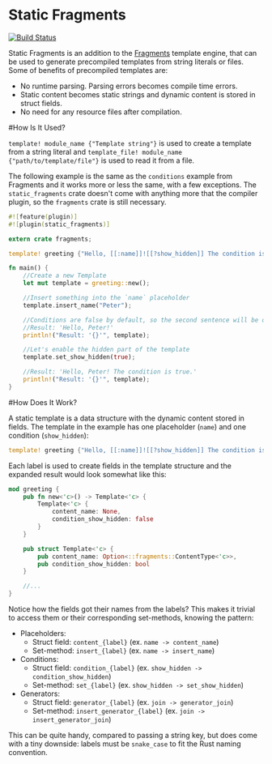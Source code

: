Static Fragments
================

[![Build Status](https://travis-ci.org/Ogeon/static_fragments.png?branch=master)](https://travis-ci.org/Ogeon/static_fragments)

Static Fragments is an addition to the
[Fragments](https://github.com/Ogeon/fragments) template engine, that can be
used to generate precompiled templates from string literals or files. Some of
benefits of precompiled templates are:

* No runtime parsing. Parsing errors becomes compile time errors.
* Static content becomes static strings and dynamic content is stored in struct fields.
* No need for any resource files after compilation.

#How Is It Used?

`template! module_name {"Template string"}` is used to create a template from
a string literal and `template_file! module_name {"path/to/template/file"}` is
used to read it from a file.

The following example is the same as the `conditions` example from Fragments
and it works more or less the same, with a few exceptions. The
`static_fragments` crate doesn't come with anything more that the compiler
plugin, so the `fragments` crate is still necessary.

```Rust
#![feature(plugin)]
#![plugin(static_fragments)]

extern crate fragments;

template! greeting {"Hello, [[:name]]![[?show_hidden]] The condition is true.[[/]]"}

fn main() {
    //Create a new Template
    let mut template = greeting::new();

    //Insert something into the `name` placeholder
    template.insert_name("Peter");

    //Conditions are false by default, so the second sentence will be disabled
    //Result: 'Hello, Peter!'
    println!("Result: '{}'", template);

    //Let's enable the hidden part of the template
    template.set_show_hidden(true);

    //Result: 'Hello, Peter! The condition is true.'
    println!("Result: '{}'", template);
}
```

#How Does It Work?

A static template is a data structure with the dynamic content stored in
fields. The template in the example has one placeholder (`name`) and one condition
(`show_hidden`):

```Rust
template! greeting {"Hello, [[:name]]![[?show_hidden]] The condition is true.[[/]]"}
```

Each label is used to create fields in the template structure and the expanded
result would look somewhat like this:

```Rust
mod greeting {
	pub fn new<'c>() -> Template<'c> {
		Template<'c> {
			content_name: None,
			condition_show_hidden: false
		}
	}

	pub struct Template<'c> {
		pub content_name: Option<::fragments::ContentType<'c>>,
		pub condition_show_hidden: bool
	}

	//...
}
```

Notice how the fields got their names from the labels? This makes it trivial
to access them or their corresponding set-methods, knowing the pattern:

* Placeholders:
  - Struct field: `content_{label}` (ex. `name -> content_name`)
  - Set-method: `insert_{label}` (ex. `name -> insert_name`)
* Conditions:
  - Struct field: `condition_{label}` (ex. `show_hidden -> condition_show_hidden`)
  - Set-method: `set_{label}` (ex. `show_hidden -> set_show_hidden`)
* Generators:
  - Struct field: `generator_{label}` (ex. `join -> generator_join`)
  - Set-method: `insert_generator_{label}` (ex. `join -> insert_generator_join`)

This can be quite handy, compared to passing a string key, but does come with
a tiny downside: labels must be `snake_case` to fit the Rust naming
convention.
